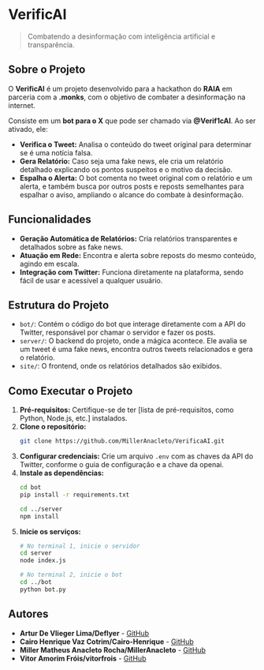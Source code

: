 # VerificAI

> Combatendo a desinformação com inteligência artificial e transparência.

## Sobre o Projeto

O **VerificAI** é um projeto desenvolvido para a hackathon do **RAIA** em parceria com a **.monks**, com o objetivo de combater a desinformação na internet.

Consiste em um **bot para o X** que pode ser chamado via **@Verif1cAI**. Ao ser ativado, ele:

* **Verifica o Tweet:** Analisa o conteúdo do tweet original para determinar se é uma notícia falsa.
* **Gera Relatório:** Caso seja uma fake news, ele cria um relatório detalhado explicando os pontos suspeitos e o motivo da decisão.
* **Espalha o Alerta:** O bot comenta no tweet original com o relatório e um alerta, e também busca por outros posts e reposts semelhantes para espalhar o aviso, ampliando o alcance do combate à desinformação.

## Funcionalidades

- **Geração Automática de Relatórios:** Cria relatórios transparentes e detalhados sobre as fake news.
- **Atuação em Rede:** Encontra e alerta sobre reposts do mesmo conteúdo, agindo em escala.
- **Integração com Twitter:** Funciona diretamente na plataforma, sendo fácil de usar e acessível a qualquer usuário.


## Estrutura do Projeto

-   `bot/`: Contém o código do bot que interage diretamente com a API do Twitter, responsável por chamar o servidor e fazer os posts.
-   `server/`: O backend do projeto, onde a mágica acontece. Ele avalia se um tweet é uma fake news, encontra outros tweets relacionados e gera o relatório.
-   `site/`: O frontend, onde os relatórios detalhados são exibidos.

##  Como Executar o Projeto

1.  **Pré-requisitos:** Certifique-se de ter [lista de pré-requisitos, como Python, Node.js, etc.] instalados.
2.  **Clone o repositório:**
    ```sh
    git clone https://github.com/MillerAnacleto/VerificaAI.git
    ```
3.  **Configurar credenciais:** Crie um arquivo `.env` com as chaves da API do Twitter, conforme o guia de configuração e a chave da openai.
4.  **Instale as dependências:**
    ```sh
    cd bot
    pip install -r requirements.txt

    cd ../server
    npm install
    ```
5.  **Inicie os serviços:**
    ```sh
    # No terminal 1, inicie o servidor
    cd server
    node index.js

    # No terminal 2, inicie o bot
    cd ../bot
    python bot.py
    ```

## Autores

- **Artur De Vlieger Lima/Deflyer** - [GitHub](https://github.com/Deflyer)
- **Cairo Henrique Vaz Cotrim/Cairo-Henrique** - [GitHub](https://github.com/Cairo-Henrique)
- **Miller Matheus Anacleto Rocha/MillerAnacleto** - [GitHub](https://github.com/MillerAnacleto)
- **Vitor Amorim Fróis/vitorfrois** - [GitHub](https://github.com/vitorfrois)
